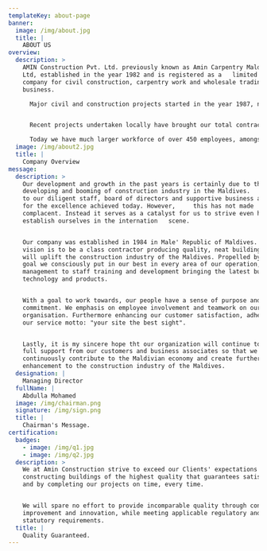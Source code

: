```yaml
---
templateKey: about-page
banner:
  image: /img/about.jpg
  title: |
    ABOUT US
overview:
  description: >
    AMIN Construction Pvt. Ltd. previously known as Amin Carpentry Maldives Pvt.
    Ltd, established in the year 1982 and is registered as a   limited liability
    company for civil construction, carpentry work and wholesale trading
    business.

      Major civil and construction projects started in the year 1987, named as Felivaru upgrading project, consisting of factory buildings. Since then the company has undertaken numerous multi-million Rufiya projects in civil engineering, residential, institutions and commercial projects in both private and public sectors.


      Recent projects undertaken locally have brought our total contract value to be amongst the top five Maldives construction companies (ranking by contracts awarded) for the years 1997, 1998, 1999 and 2000.

      Today we have much larger workforce of over 450 employees, amongst them includes specialists in many diverse field of construction industry. In addition to being fully equipped with modern technological machinery, all the projects are well planned and handled by experienced professionals. Amin is committed to improving its standard, quality and is re sourcing new developments in the building industry globally.
  image: /img/about2.jpg
  title: |
    Company Overview
message:
  description: >
    Our development and growth in the past years is certainly due to the
    developing and booming of construction industry in the Maldives.   We owe it
    to our diligent staff, board of directors and supportive business associates
    for the excellence achieved today. However,     this has not made
    complacent. Instead it serves as a catalyst for us to strive even harder to
    establish ourselves in the internation   scene.


    Our company was established in 1984 in Male' Republic of Maldives. Our
    vision is to be a class contractor producing quality, neat buildings that
    will uplift the construction industry of the Maldives. Propelled by this
    goal we consciously put in our best in every area of our operation, from
    management to staff training and development bringing the latest building
    technology and products.


    With a goal to work towards, our people have a sense of purpose and
    commitment. We emphasis on employee involvement and teamwork on our
    organisation. Furthermore enhancing our customer satisfaction, adhering to
    our service motto: "your site the best sight".


    Lastly, it is my sincere hope tht our organization will continue to receive
    full support from our customers and business associates so that we can
    continuously contribute to the Maldivian economy and create further
    enhancement to the construction industry of the Maldives.
  designation: |
    Managing Director
  fullName: |
    Abdulla Mohamed
  image: /img/chairman.png
  signature: /img/sign.png
  title: |
    Chairman's Message.
certification:
  badges:
    - image: /img/q1.jpg
    - image: /img/q2.jpg
  description: >
    We at Amin Construction strive to exceed our Clients' expectations by
    constructing buildings of the highest quality that guarantees satisfaction,
    and by completing our projects on time, every time.


    We will spare no effort to provide incomparable quality through continual
    improvement and innovation, while meeting applicable regulatory and
    statutory requirements.
  title: |
    Quality Guaranteed.
---
```



